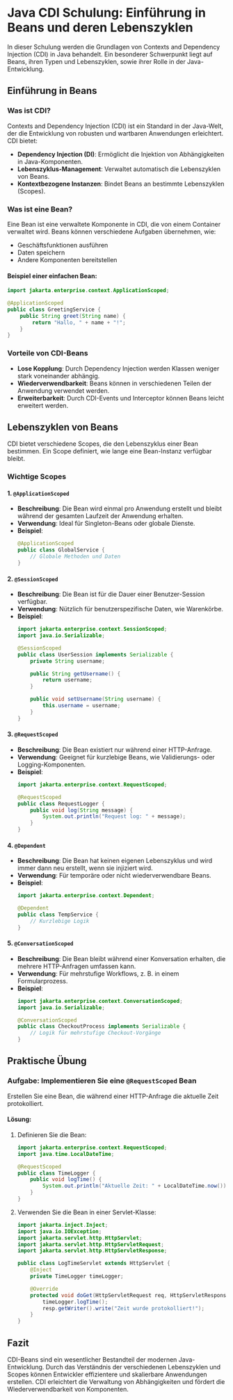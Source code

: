 
# Java CDI Schulung: Einführung in Beans und deren Lebenszyklen

In dieser Schulung werden die Grundlagen von Contexts and Dependency Injection (CDI) in Java behandelt. Ein besonderer Schwerpunkt liegt auf Beans, ihren Typen und Lebenszyklen, sowie ihrer Rolle in der Java-Entwicklung.

## Einführung in Beans

### Was ist CDI?
Contexts and Dependency Injection (CDI) ist ein Standard in der Java-Welt, der die Entwicklung von robusten und wartbaren Anwendungen erleichtert. CDI bietet:
- **Dependency Injection (DI)**: Ermöglicht die Injektion von Abhängigkeiten in Java-Komponenten.
- **Lebenszyklus-Management**: Verwaltet automatisch die Lebenszyklen von Beans.
- **Kontextbezogene Instanzen**: Bindet Beans an bestimmte Lebenszyklen (Scopes).

### Was ist eine Bean?
Eine Bean ist eine verwaltete Komponente in CDI, die von einem Container verwaltet wird. Beans können verschiedene Aufgaben übernehmen, wie:
- Geschäftsfunktionen ausführen
- Daten speichern
- Andere Komponenten bereitstellen

#### Beispiel einer einfachen Bean:
```java
import jakarta.enterprise.context.ApplicationScoped;

@ApplicationScoped
public class GreetingService {
    public String greet(String name) {
        return "Hallo, " + name + "!";
    }
}
```

### Vorteile von CDI-Beans
- **Lose Kopplung**: Durch Dependency Injection werden Klassen weniger stark voneinander abhängig.
- **Wiederverwendbarkeit**: Beans können in verschiedenen Teilen der Anwendung verwendet werden.
- **Erweiterbarkeit**: Durch CDI-Events und Interceptor können Beans leicht erweitert werden.

## Lebenszyklen von Beans

CDI bietet verschiedene Scopes, die den Lebenszyklus einer Bean bestimmen. Ein Scope definiert, wie lange eine Bean-Instanz verfügbar bleibt.

### Wichtige Scopes

#### 1. **`@ApplicationScoped`**
- **Beschreibung**: Die Bean wird einmal pro Anwendung erstellt und bleibt während der gesamten Laufzeit der Anwendung erhalten.
- **Verwendung**: Ideal für Singleton-Beans oder globale Dienste.
- **Beispiel**:
  ```java
  @ApplicationScoped
  public class GlobalService {
      // Globale Methoden und Daten
  }
  ```

#### 2. **`@SessionScoped`**
- **Beschreibung**: Die Bean ist für die Dauer einer Benutzer-Session verfügbar.
- **Verwendung**: Nützlich für benutzerspezifische Daten, wie Warenkörbe.
- **Beispiel**:
  ```java
  import jakarta.enterprise.context.SessionScoped;
  import java.io.Serializable;

  @SessionScoped
  public class UserSession implements Serializable {
      private String username;

      public String getUsername() {
          return username;
      }

      public void setUsername(String username) {
          this.username = username;
      }
  }
  ```

#### 3. **`@RequestScoped`**
- **Beschreibung**: Die Bean existiert nur während einer HTTP-Anfrage.
- **Verwendung**: Geeignet für kurzlebige Beans, wie Validierungs- oder Logging-Komponenten.
- **Beispiel**:
  ```java
  import jakarta.enterprise.context.RequestScoped;

  @RequestScoped
  public class RequestLogger {
      public void log(String message) {
          System.out.println("Request log: " + message);
      }
  }
  ```

#### 4. **`@Dependent`**
- **Beschreibung**: Die Bean hat keinen eigenen Lebenszyklus und wird immer dann neu erstellt, wenn sie injiziert wird.
- **Verwendung**: Für temporäre oder nicht wiederverwendbare Beans.
- **Beispiel**:
  ```java
  import jakarta.enterprise.context.Dependent;

  @Dependent
  public class TempService {
      // Kurzlebige Logik
  }
  ```

#### 5. **`@ConversationScoped`**
- **Beschreibung**: Die Bean bleibt während einer Konversation erhalten, die mehrere HTTP-Anfragen umfassen kann.
- **Verwendung**: Für mehrstufige Workflows, z. B. in einem Formularprozess.
- **Beispiel**:
  ```java
  import jakarta.enterprise.context.ConversationScoped;
  import java.io.Serializable;

  @ConversationScoped
  public class CheckoutProcess implements Serializable {
      // Logik für mehrstufige Checkout-Vorgänge
  }
  ```

## Praktische Übung

### Aufgabe: Implementieren Sie eine `@RequestScoped` Bean
Erstellen Sie eine Bean, die während einer HTTP-Anfrage die aktuelle Zeit protokolliert.

#### Lösung:
1. Definieren Sie die Bean:
   ```java
   import jakarta.enterprise.context.RequestScoped;
   import java.time.LocalDateTime;

   @RequestScoped
   public class TimeLogger {
       public void logTime() {
           System.out.println("Aktuelle Zeit: " + LocalDateTime.now());
       }
   }
   ```
2. Verwenden Sie die Bean in einer Servlet-Klasse:
   ```java
   import jakarta.inject.Inject;
   import java.io.IOException;
   import jakarta.servlet.http.HttpServlet;
   import jakarta.servlet.http.HttpServletRequest;
   import jakarta.servlet.http.HttpServletResponse;

   public class LogTimeServlet extends HttpServlet {
       @Inject
       private TimeLogger timeLogger;

       @Override
       protected void doGet(HttpServletRequest req, HttpServletResponse resp) throws IOException {
           timeLogger.logTime();
           resp.getWriter().write("Zeit wurde protokolliert!");
       }
   }
   ```

## Fazit

CDI-Beans sind ein wesentlicher Bestandteil der modernen Java-Entwicklung. Durch das Verständnis der verschiedenen Lebenszyklen und Scopes können Entwickler effizientere und skalierbare Anwendungen erstellen. CDI erleichtert die Verwaltung von Abhängigkeiten und fördert die Wiederverwendbarkeit von Komponenten.
